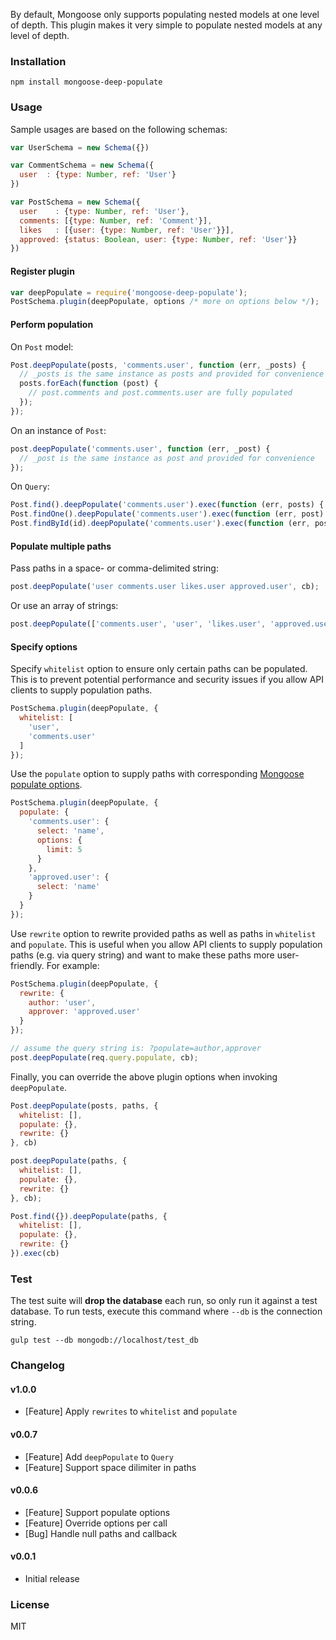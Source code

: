 By default, Mongoose only supports populating nested models at one level of depth. This plugin makes it very simple to populate nested models at any level of depth.

### Installation
```
npm install mongoose-deep-populate
```

### Usage

Sample usages are based on the following schemas:

```javascript
var UserSchema = new Schema({})

var CommentSchema = new Schema({
  user  : {type: Number, ref: 'User'}
})

var PostSchema = new Schema({
  user    : {type: Number, ref: 'User'},
  comments: [{type: Number, ref: 'Comment'}],
  likes   : [{user: {type: Number, ref: 'User'}}],
  approved: {status: Boolean, user: {type: Number, ref: 'User'}}
})
```

#### Register plugin

```javascript
var deepPopulate = require('mongoose-deep-populate');
PostSchema.plugin(deepPopulate, options /* more on options below */);
```

#### Perform population

On `Post` model:

```javascript
Post.deepPopulate(posts, 'comments.user', function (err, _posts) {
  // _posts is the same instance as posts and provided for convenience
  posts.forEach(function (post) {
    // post.comments and post.comments.user are fully populated
  });
});
```

On an instance of `Post`:

```javascript
post.deepPopulate('comments.user', function (err, _post) {
  // _post is the same instance as post and provided for convenience
});
```

On `Query`:

```javascript
Post.find().deepPopulate('comments.user').exec(function (err, posts) { ... });
Post.findOne().deepPopulate('comments.user').exec(function (err, post) { ... });
Post.findById(id).deepPopulate('comments.user').exec(function (err, post) { ... });
```


#### Populate multiple paths

Pass paths in a space- or comma-delimited string:

```javascript
post.deepPopulate('user comments.user likes.user approved.user', cb);
```
Or use an array of strings:

```javascript
post.deepPopulate(['comments.user', 'user', 'likes.user', 'approved.user'], cb);
```

#### Specify options

Specify `whitelist` option to ensure only certain paths can be populated. This is to prevent potential performance and security issues if you allow API clients to supply population paths.

```javascript
PostSchema.plugin(deepPopulate, {
  whitelist: [
    'user',
    'comments.user'
  ]
});
```

Use the `populate` option to supply paths with corresponding [Mongoose populate options](http://mongoosejs.com/docs/api.html#model_Model.populate).

```javascript
PostSchema.plugin(deepPopulate, {
  populate: {
    'comments.user': {
      select: 'name',
      options: {
        limit: 5
      }
    },
    'approved.user': {
      select: 'name'
    }
  }
});
```

Use `rewrite` option to rewrite provided paths as well as paths in `whitelist` and `populate`. This is useful when you allow API clients to supply population paths (e.g. via query string) and want to make these paths more user-friendly. For example:

```javascript
PostSchema.plugin(deepPopulate, {
  rewrite: {
    author: 'user',
    approver: 'approved.user'
  }
});

// assume the query string is: ?populate=author,approver
post.deepPopulate(req.query.populate, cb);  
```

Finally, you can override the above plugin options when invoking `deepPopulate`.

```javascript
Post.deepPopulate(posts, paths, {
  whitelist: [],
  populate: {},
  rewrite: {}
}, cb)

post.deepPopulate(paths, {
  whitelist: [],
  populate: {},
  rewrite: {}
}, cb);

Post.find({}).deepPopulate(paths, {
  whitelist: [],
  populate: {},
  rewrite: {}
}).exec(cb)
```


### Test

The test suite will **drop the database** each run, so only run it against a test database. To run tests, execute this command where `--db` is the connection string.

```
gulp test --db mongodb://localhost/test_db
```

### Changelog

#### v1.0.0

* [Feature] Apply `rewrites` to `whitelist` and `populate`

#### v0.0.7

* [Feature] Add `deepPopulate` to `Query`
* [Feature] Support space dilimiter in paths

#### v0.0.6

* [Feature] Support populate options
* [Feature] Override options per call
* [Bug] Handle null paths and callback

#### v0.0.1

* Initial release


### License

MIT
